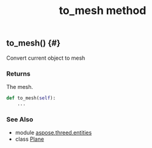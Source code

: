 ﻿---
title: to_mesh method
second_title: Aspose.3D for Python via .NET API References
description: 
type: docs
weight: 80
url: /python-net/aspose.threed.entities/plane/to_mesh/
is_root: false
---

## to_mesh() {#}

Convert current object to mesh

### Returns 


The mesh.


```python
def to_mesh(self):
    ...
```





### See Also
* module [aspose.threed.entities](../../)
* class [Plane](/3d/python-net/aspose.threed.entities/plane)
